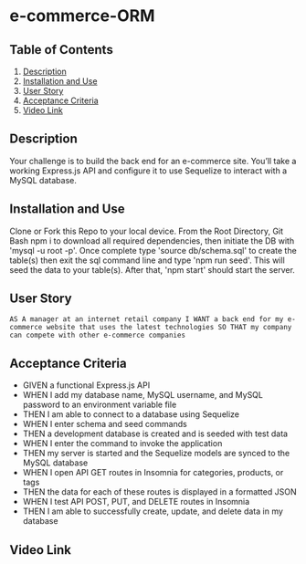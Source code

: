 # e-commerce-ORM

## Table of Contents

 1. [Description](#description)
 2. [Installation and Use](#installation-and-use)
 3. [User Story](#user-story)
 4. [Acceptance Criteria](#acceptance-criteria)
 5. [Video Link](#video-link)

## Description

Your challenge is to build the back end for an e-commerce site. You’ll take a working Express.js API and configure it to use Sequelize to interact with a MySQL database.
## Installation and Use

Clone or Fork this Repo to your local device. From the Root Directory, Git Bash npm i to download all required dependencies, then initiate the DB with 'mysql -u root -p'. Once complete type 'source db/schema.sql' to create the table(s) then exit the sql command line and type 'npm run seed'. This will seed the data to your table(s). After that, 'npm start' should start the server. 
## User Story

``AS A manager at an internet retail company
I WANT a back end for my e-commerce website that uses the latest technologies
SO THAT my company can compete with other e-commerce companies``
## Acceptance Criteria

* GIVEN a functional Express.js API
* WHEN I add my database name, MySQL username, and MySQL password to an environment variable file
* THEN I am able to connect to a database using Sequelize
* WHEN I enter schema and seed commands
* THEN a development database is created and is seeded with test data
* WHEN I enter the command to invoke the application
* THEN my server is started and the Sequelize models are synced to the MySQL database
* WHEN I open API GET routes in Insomnia for categories, products, or tags
* THEN the data for each of these routes is displayed in a formatted JSON
* WHEN I test API POST, PUT, and DELETE routes in Insomnia
* THEN I am able to successfully create, update, and delete data in my database

## Video Link


